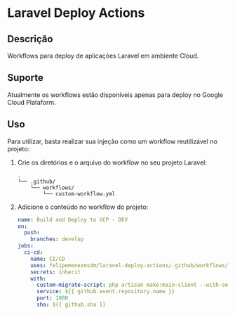 # Laravel Deploy Actions

## Descrição
Workflows para deploy de aplicações Laravel em ambiente Cloud.

## Suporte
Atualmente os workflows estão disponíveis apenas para deploy no Google Cloud Plataform.

## Uso
Para utilizar, basta realizar sua injeção como um workflow reutilizável no projeto:

1. Crie os diretórios e o arquivo do workflow no seu projeto Laravel:
    ```
    .
    └── .github/
        └── workflows/
            └── custom-workflow.yml
    ```
2. Adicione o conteúdo no workflow do projeto:
    ```yaml
    name: Build and Deploy to GCP - DEV
    on:
      push:
        branches: develop
    jobs:
      ci-cd:
        name: CI/CD
        uses: felipemenezesdm/laravel-deploy-actions/.github/workflows/gcp-app-dev.yml@v1
        secrets: inherit
        with:
          custom-migrate-script: php artisan make:main-client --with-secrets
          service: ${{ github.event.repository.name }}
          port: 1080
          sha: ${{ github.sha }}
    ```

